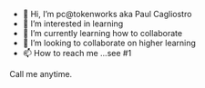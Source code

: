 - 👋 Hi, I’m pc@tokenworks aka Paul Cagliostro
- 👀 I’m interested in learning
- 🌱 I’m currently learning how to collaborate 
- 💞️ I’m looking to collaborate on higher learning
- 📫 How to reach me ...see #1

<!---
tokenworker/tokenworker is a ✨ special ✨ repository because its `README.md` (this file) appears on your GitHub profile.
You can click the Preview link to take a look at your changes.
--->
Call me anytime.
